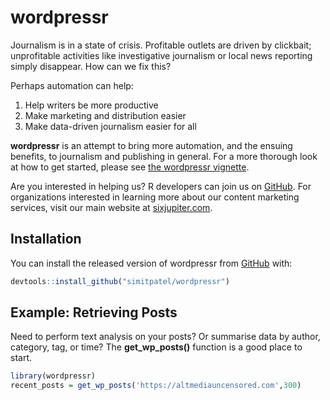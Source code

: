 # wordpressr

<!-- badges: start -->
<!-- badges: end -->

Journalism is in a state of crisis. Profitable outlets are driven by clickbait; unprofitable activities like
investigative journalism or local news reporting simply disappear. How can we fix this?

Perhaps automation can help:

1. Help writers be more productive
1. Make marketing and distribution easier
1. Make data-driven journalism easier for all 

**wordpressr** is an attempt to bring more automation, and the ensuing benefits, to journalism and publishing in general. For a more thorough look at how to get started, please see [the wordpressr vignette](https://storage.googleapis.com/wordpressr/articles/wordpressr.html).  

Are you interested in helping us? R developers can join us on [GitHub](https://github.com/simitpatel/wordpressr/issues/). For organizations interested in learning more about our content marketing services, visit our main website at [sixjupiter.com](https://sixjupiter.com).

## Installation

You can install the released version of wordpressr from [GitHub](https://github.com/simitpatel/wordpressr) with:

``` r
devtools::install_github("simitpatel/wordpressr")
```

## Example: Retrieving Posts

Need to perform text analysis on your posts? Or summarise data by author, category, tag, or time? The
**get_wp_posts()** function is a good place to start. 

``` r
library(wordpressr)
recent_posts = get_wp_posts('https://altmediauncensored.com',300)
```

